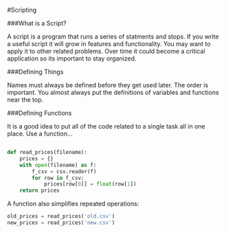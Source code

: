 #Scripting

###What is a Script?

A script is a program that runs a series of statments and stops.
If you write a useful script it will grow in features and functionality. You may want to apply it to other related problems. Over time it could become a critical application so its important to stay organized.

###Defining Things

Names must always be defined before they get used later.
The order is important. You almost always put the definitions of variables and functions near the top.

###Defining Functions

It is a good idea to put all of the code related to a single task all in one place. Use a function...

```python

def read_prices(filename):
	prices = {}
	with open(filename) as f:
		f_csv = csv.reader(f)
		for row in f_csv:
			prices[row[0]] = float(row[1])
	return prices

```
A function also simplifies repeated operations:

```python
old_prices = read_prices('old.csv')
new_prices = read_prices('new.csv')
```